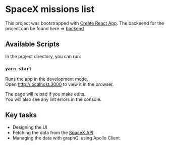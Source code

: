 # SpaceX missions list

This project was bootstrapped with [Create React App](https://github.com/facebook/create-react-app).
The backeend for the project can be found here => [backend](https://github.com/noureddine8/spaceX_graphql)

## Available Scripts

In the project directory, you can run:

### `yarn start`

Runs the app in the development mode.\
Open [http://localhost:3000](http://localhost:3000) to view it in the browser.

The page will reload if you make edits.\
You will also see any lint errors in the console.

## Key tasks

- Designing the UI
- Fetching the data from the [SpaceX API](https://docs.spacexdata.com/)
- Managing the data with graphQl using Apollo Client
